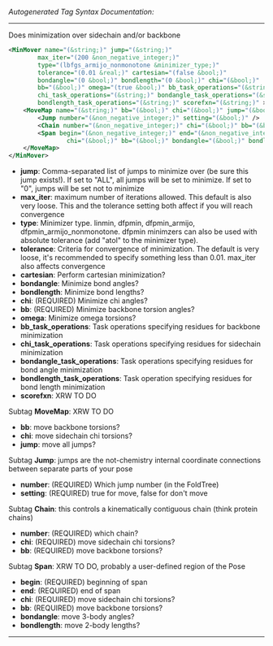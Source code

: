 <!-- THIS IS AN AUTOGENERATED FILE: Don't edit it directly, instead change the schema definition in the code itself. -->

_Autogenerated Tag Syntax Documentation:_

---
Does minimization over sidechain and/or backbone

```xml
<MinMover name="(&string;)" jump="(&string;)"
        max_iter="(200 &non_negative_integer;)"
        type="(lbfgs_armijo_nonmonotone &minimizer_type;)"
        tolerance="(0.01 &real;)" cartesian="(false &bool;)"
        bondangle="(0 &bool;)" bondlength="(0 &bool;)" chi="(&bool;)"
        bb="(&bool;)" omega="(true &bool;)" bb_task_operations="(&string;)"
        chi_task_operations="(&string;)" bondangle_task_operations="(&string;)"
        bondlength_task_operations="(&string;)" scorefxn="(&string;)" >
    <MoveMap name="(&string;)" bb="(&bool;)" chi="(&bool;)" jump="(&bool;)" >
        <Jump number="(&non_negative_integer;)" setting="(&bool;)" />
        <Chain number="(&non_negative_integer;)" chi="(&bool;)" bb="(&bool;)" />
        <Span begin="(&non_negative_integer;)" end="(&non_negative_integer;)"
                chi="(&bool;)" bb="(&bool;)" bondangle="(&bool;)" bondlength="(&bool;)" />
    </MoveMap>
</MinMover>
```

-   **jump**: Comma-separated list of jumps to minimize over (be sure this jump exists!). If set to "ALL", all jumps will be set to minimize. If set to "0", jumps will be set not to minimize
-   **max_iter**: maximum number of iterations allowed. This default is also very loose. This and the tolerance setting both affect if you will reach convergence
-   **type**: Minimizer type. linmin, dfpmin, dfpmin_armijo, dfpmin_armijo_nonmonotone. dfpmin minimzers can also be used with absolute tolerance (add "atol" to the minimizer type).
-   **tolerance**: Criteria for convergence of minimization. The default is very loose, it's recommended to specify something less than 0.01. max_iter also affects convergence
-   **cartesian**: Perform cartesian minimization?
-   **bondangle**: Minimize bond angles?
-   **bondlength**: Minimize bond lengths?
-   **chi**: (REQUIRED) Minimize chi angles?
-   **bb**: (REQUIRED) Minimize backbone torsion angles?
-   **omega**: Minimize omega torsions?
-   **bb_task_operations**: Task operations specifying residues for backbone minimization
-   **chi_task_operations**: Task operations specifying residues for sidechain minimization
-   **bondangle_task_operations**: Task operations specifying residues for bond angle minimization
-   **bondlength_task_operations**: Task operation specifying residues for bond length minimization
-   **scorefxn**: XRW TO DO


Subtag **MoveMap**:   XRW TO DO

-   **bb**: move backbone torsions?
-   **chi**: move sidechain chi torsions?
-   **jump**: move all jumps?


Subtag **Jump**:   jumps are the not-chemistry internal coordinate connections between separate parts of your pose

-   **number**: (REQUIRED) Which jump number (in the FoldTree)
-   **setting**: (REQUIRED) true for move, false for don't move

Subtag **Chain**:   this controls a kinematically contiguous chain (think protein chains)

-   **number**: (REQUIRED) which chain?
-   **chi**: (REQUIRED) move sidechain chi torsions?
-   **bb**: (REQUIRED) move backbone torsions?

Subtag **Span**:   XRW TO DO, probably a user-defined region of the Pose

-   **begin**: (REQUIRED) beginning of span
-   **end**: (REQUIRED) end of span
-   **chi**: (REQUIRED) move sidechain chi torsions?
-   **bb**: (REQUIRED) move backbone torsions?
-   **bondangle**: move 3-body angles?
-   **bondlength**: move 2-body lengths?

---

